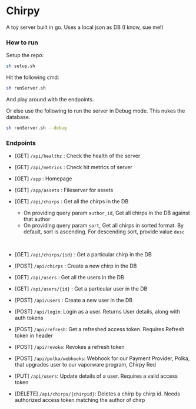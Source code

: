 # Chirpy

A toy server built in go. Uses a local json as DB (I know, sue me!)

### How to run

Setup the repo:

```sh
sh setup.sh
```

Hit the following cmd:

```sh
sh runServer.sh
```

And play around with the endpoints.
<br/>

Or else use the following to run the server in Debug mode. This nukes the database.

```sh
sh runServer.sh --debug
```

### Endpoints

- [GET] `/api/healthz` : Check the health of the server

- [GET] `/api/metrics` : Check hit metrics of server

- [GET] `/app` : Homepage

- [GET] `/app/assets` : Fileserver for assets

- [GET] `/api/chirps` : Get all the chirps in the DB
  - On providing query param `author_id`, Get all chirps in the DB against that author
  - On providing query param `sort`, Get all chirps in sorted format. By default, sort is ascending. For descending sort, provide value `desc`

<br />

- [GET] `/api/chirps/{id}` : Get a particular chirp in the DB

- [POST] `/api/chirps` : Create a new chirp in the DB

- [GET] `/api/users` : Get all the users in the DB

- [GET] `/api/users/{id}` : Get a particular user in the DB

- [POST] `/api/users` : Create a new user in the DB

- [POST] `/api/login`: Login as a user. Returns User details, along with auth tokens

- [POST] `/api/refresh`: Get a refreshed access token. Requires Refresh token in header

- [POST] `/api/revoke`: Revokes a refresh token

- [POST] `/api/polka/webhooks`: Webhook for our Payment Provider, Polka, that upgrades user to our vaporware program, Chirpy Red

- [PUT] `/api/users`: Update details of a user. Requires a valid access token

- [DELETE] `/api/chirps/{chirpid}`: Deletes a chirp by chirp id. Needs authorized access token matching the author of chirp
